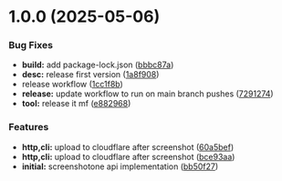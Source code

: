# 1.0.0 (2025-05-06)


### Bug Fixes

* **build:** add package-lock.json ([bbbc87a](https://github.com/mrgoonie/screenshotone-mcp-server/commit/bbbc87a556342652970180371a476d12db934fe6))
* **desc:** release first version ([1a8f908](https://github.com/mrgoonie/screenshotone-mcp-server/commit/1a8f908435973a6c7bb7aa5b638f9dde3f0adc19))
* release workflow ([1cc1f8b](https://github.com/mrgoonie/screenshotone-mcp-server/commit/1cc1f8bbacb4e78ca3d8cf42c1540535a85881bf))
* **release:** update workflow to run on main branch pushes ([7291274](https://github.com/mrgoonie/screenshotone-mcp-server/commit/7291274149f4dfeb6322099119ef282181ab1df3))
* **tool:** release it mf ([e882968](https://github.com/mrgoonie/screenshotone-mcp-server/commit/e882968ba8962d634554eb4d3500ab2a49bdda10))


### Features

* **http,cli:** upload to cloudflare after screenshot ([60a5bef](https://github.com/mrgoonie/screenshotone-mcp-server/commit/60a5befe785e69e536cfb7781c36ce1c8eac20af))
* **http,cli:** upload to cloudflare after screenshot ([bce93aa](https://github.com/mrgoonie/screenshotone-mcp-server/commit/bce93aa50aa037168f5db51c12007485dc7c4768))
* **initial:** screenshotone api implementation ([bb50f27](https://github.com/mrgoonie/screenshotone-mcp-server/commit/bb50f27af22dcd7f1219286dbeba99bdd75ce7c5))

